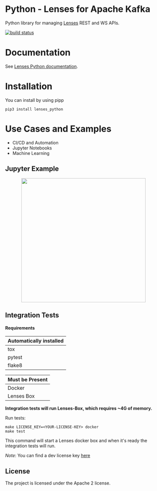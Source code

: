 # Python - Lenses for Apache Kafka

Python library for managing [Lenses](http://www.landoop.com/kafka-lenses) REST and WS APIs.

[![build status](https://travis-ci.org/Landoop/lenses-python.svg?branch=v2.3)](https://travis-ci.org/Landoop/lenses-python)

# Documentation

See [Lenses Python documentation](https://docs.lenses.io/dev/python-lib/).

# Installation

You can install by using pipp

    pip3 install lenses_python


# Use Cases and Examples

* CI/CD and Automation
* Jupyter Notebooks
* Machine Learning

## Jupyter Example

<p align="center">
  <img src="https://pbs.twimg.com/media/DbeXsAZXcAAw8uy.jpg" width="400"/>
</p>

## Integration Tests

#### Requirements

| Automatically installed |
| ------ |
| tox |
| pytest |
| flake8 |

| Must be Present |
| ------ |
| Docker |
| Lenses Box |



**Integration tests will run Lenses-Box, which requires ~4G of memory.**

Run tests:

```
make LICENSE_KEY=<YOUR-LICENSE-KEY> docker
make test
```

This command will start a Lenses docker box and when it's ready the integration tests will run.

*Note*: You can find a dev license key [here](https://www.landoop.com/downloads/)

## License

The project is licensed under the Apache 2 license.
